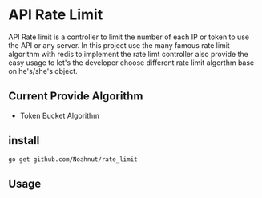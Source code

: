 # API Rate Limit
API Rate limit is a controller to limit the number of each IP or token to use the API or any server. In this project use the many famous rate limit algorithm with redis to implement the rate limt controller also provide the easy usage to let's  the developer choose different rate limit algorthm base on he's/she's object.

## Current Provide Algorithm
* Token Bucket Algorithm


## install
```shell
go get github.com/Noahnut/rate_limit
```

## Usage